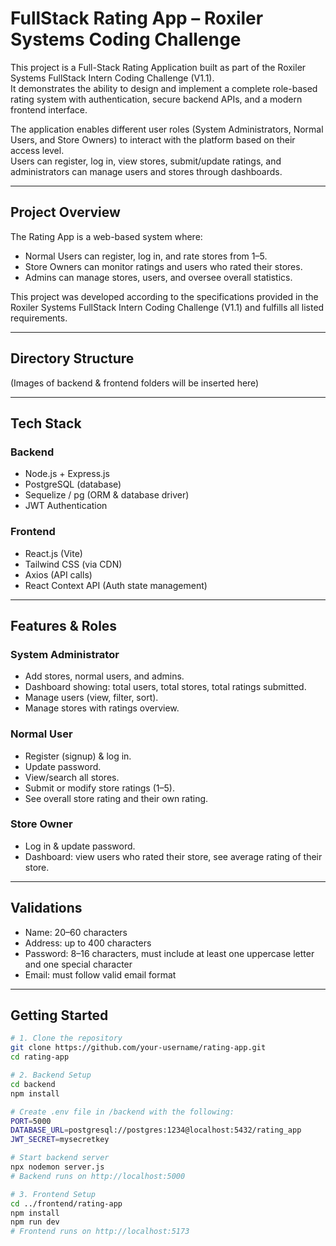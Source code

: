 
# FullStack Rating App – Roxiler Systems Coding Challenge

This project is a Full-Stack Rating Application built as part of the Roxiler Systems FullStack Intern Coding Challenge (V1.1).  
It demonstrates the ability to design and implement a complete role-based rating system with authentication, secure backend APIs, and a modern frontend interface.

The application enables different user roles (System Administrators, Normal Users, and Store Owners) to interact with the platform based on their access level.  
Users can register, log in, view stores, submit/update ratings, and administrators can manage users and stores through dashboards.

---

## Project Overview

The Rating App is a web-based system where:  
- Normal Users can register, log in, and rate stores from 1–5.  
- Store Owners can monitor ratings and users who rated their stores.  
- Admins can manage stores, users, and oversee overall statistics.  

This project was developed according to the specifications provided in the Roxiler Systems FullStack Intern Coding Challenge (V1.1) and fulfills all listed requirements.  

---

## Directory Structure

(Images of backend & frontend folders will be inserted here)  

---

## Tech Stack

### Backend
- Node.js + Express.js  
- PostgreSQL (database)  
- Sequelize / pg (ORM & database driver)  
- JWT Authentication  

### Frontend
- React.js (Vite)  
- Tailwind CSS (via CDN)  
- Axios (API calls)  
- React Context API (Auth state management)  

---

## Features & Roles

### System Administrator
- Add stores, normal users, and admins.  
- Dashboard showing: total users, total stores, total ratings submitted.  
- Manage users (view, filter, sort).  
- Manage stores with ratings overview.  

### Normal User
- Register (signup) & log in.  
- Update password.  
- View/search all stores.  
- Submit or modify store ratings (1–5).  
- See overall store rating and their own rating.  

### Store Owner
- Log in & update password.  
- Dashboard: view users who rated their store, see average rating of their store.  

---

## Validations

- Name: 20–60 characters  
- Address: up to 400 characters  
- Password: 8–16 characters, must include at least one uppercase letter and one special character  
- Email: must follow valid email format  

---

## Getting Started

```bash
# 1. Clone the repository
git clone https://github.com/your-username/rating-app.git
cd rating-app

# 2. Backend Setup
cd backend
npm install

# Create .env file in /backend with the following:
PORT=5000
DATABASE_URL=postgresql://postgres:1234@localhost:5432/rating_app
JWT_SECRET=mysecretkey

# Start backend server
npx nodemon server.js
# Backend runs on http://localhost:5000

# 3. Frontend Setup
cd ../frontend/rating-app
npm install
npm run dev
# Frontend runs on http://localhost:5173
